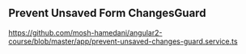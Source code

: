 ## Prevent Unsaved Form ChangesGuard

https://github.com/mosh-hamedani/angular2-course/blob/master/app/prevent-unsaved-changes-guard.service.ts

